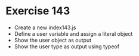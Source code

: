 # Exercise 143

* Create a new index143.js 
* Define a user variable and assign a literal object
* Show the user object as output
* Show the user type as output using typeof
